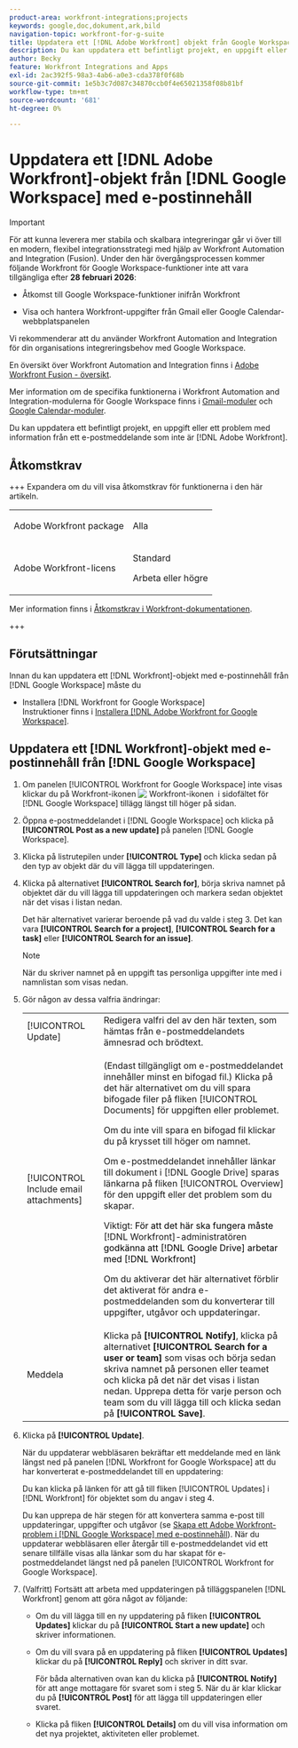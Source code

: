 ```yaml
---
product-area: workfront-integrations;projects
keywords: google,doc,dokument,ark,bild
navigation-topic: workfront-for-g-suite
title: Uppdatera ett [!DNL Adobe Workfront] objekt från Google Workspace med e-postinnehåll
description: Du kan uppdatera ett befintligt projekt, en uppgift eller ett problem med information från ett e-postmeddelande som inte kommer från Adobe Workfront.
author: Becky
feature: Workfront Integrations and Apps
exl-id: 2ac392f5-98a3-4ab6-a0e3-cda378f0f68b
source-git-commit: 1e5b3c7d087c34870ccb0f4e65021358f08b81bf
workflow-type: tm+mt
source-wordcount: '681'
ht-degree: 0%

---
```


# Uppdatera ett [!DNL Adobe Workfront]-objekt från [!DNL Google Workspace] med e-postinnehåll

>[!IMPORTANT]
>
>För att kunna leverera mer stabila och skalbara integreringar går vi över till en modern, flexibel integrationsstrategi med hjälp av Workfront Automation and Integration (Fusion). Under den här övergångsprocessen kommer följande Workfront för Google Workspace-funktioner inte att vara tillgängliga efter **28 februari 2026**:
>
>* Åtkomst till Google Workspace-funktioner inifrån Workfront
>
>* Visa och hantera Workfront-uppgifter från Gmail eller Google Calendar-webbplatspanelen
>
>Vi rekommenderar att du använder Workfront Automation and Integration för din organisations integreringsbehov med Google Workspace.
>
>En översikt över Workfront Automation and Integration finns i [Adobe Workfront Fusion - översikt](https://experienceleague.adobe.com/sv/docs/workfront-fusion/using/get-started-with-fusion/understand-workfront-fusion/workfront-fusion-overview).
>
>Mer information om de specifika funktionerna i Workfront Automation and Integration-modulerna för Google Workspace finns i [Gmail-moduler](https://experienceleague.adobe.com/sv/docs/workfront-fusion/using/references/apps-and-their-modules/third-party-app-connectors/gmail-modules) och [Google Calendar-moduler](https://experienceleague.adobe.com/sv/docs/workfront-fusion/using/references/apps-and-their-modules/third-party-app-connectors/google-calendar-modules).

Du kan uppdatera ett befintligt projekt, en uppgift eller ett problem med information från ett e-postmeddelande som inte är [!DNL Adobe Workfront].

## Åtkomstkrav

+++ Expandera om du vill visa åtkomstkrav för funktionerna i den här artikeln.

<table style="table-layout:auto"> 
 <col> 
 <col> 
 <tbody> 
  <tr> 
   <td role="rowheader">Adobe Workfront package</td> 
   <td> <p>Alla</p> </td> 
  </tr> 
  <tr> 
   <td role="rowheader">Adobe Workfront-licens</td> 
   <td> <p>Standard</p><p>Arbeta eller högre</p>
  </tr> 
 </tbody> 
</table>

Mer information finns i [Åtkomstkrav i Workfront-dokumentationen](/help/quicksilver/administration-and-setup/add-users/access-levels-and-object-permissions/access-level-requirements-in-documentation.md).

+++

## Förutsättningar

Innan du kan uppdatera ett [!DNL Workfront]-objekt med e-postinnehåll från [!DNL Google Workspace] måste du

* Installera [!DNL Workfront for Google Workspace]\
   Instruktioner finns i [Installera [!DNL Adobe Workfront for Google Workspace]](../../workfront-integrations-and-apps/workfront-for-g-suite/install-workfront-for-gsuite.md).

## Uppdatera ett [!DNL Workfront]-objekt med e-postinnehåll från [!DNL Google Workspace]

1. Om panelen [!UICONTROL Workfront for Google Workspace] inte visas klickar du på Workfront-ikonen ![&#x200B; Workfront-ikonen &#x200B;](assets/wf-lion-icon.png) i sidofältet för [!DNL Google Workspace] tillägg längst till höger på sidan.
1. Öppna e-postmeddelandet i [!DNL Google Workspace] och klicka på **[!UICONTROL Post as a new update]** på panelen [!DNL Google Workspace].
1. Klicka på listrutepilen under **[!UICONTROL Type]** och klicka sedan på den typ av objekt där du vill lägga till uppdateringen.
1. Klicka på alternativet **[!UICONTROL Search for]**, börja skriva namnet på objektet där du vill lägga till uppdateringen och markera sedan objektet när det visas i listan nedan.

   Det här alternativet varierar beroende på vad du valde i steg 3. Det kan vara **[!UICONTROL Search for a project]**, **[!UICONTROL Search for a task]** eller **[!UICONTROL Search for an issue]**.

   >[!NOTE]
   >
   >När du skriver namnet på en uppgift tas personliga uppgifter inte med i namnlistan som visas nedan.

1. Gör någon av dessa valfria ändringar:

   <table style="table-layout:auto"> 
    <col> 
    <col> 
    <tbody> 
     <tr> 
      <td role="rowheader">[!UICONTROL Update]</td> 
      <td>Redigera valfri del av den här texten, som hämtas från e-postmeddelandets ämnesrad och brödtext.</td> 
     </tr> 
     <tr data-mc-conditions=""> 
      <td role="rowheader">[!UICONTROL Include email attachments]</td> 
      <td><p>(Endast tillgängligt om e-postmeddelandet innehåller minst en bifogad fil.) Klicka på det här alternativet om du vill spara bifogade filer på fliken [!UICONTROL Documents] för uppgiften eller problemet. </p><p>Om du inte vill spara en bifogad fil klickar du på krysset till höger om namnet. </p><p>Om e-postmeddelandet innehåller länkar till dokument i [!DNL Google Drive] sparas länkarna på fliken [!UICONTROL Overview] för den uppgift eller det problem som du skapar. </p><p>Viktigt: <span style="color: #ff1493;"><span style="color: #000000;">För att det här ska fungera måste </span></span>[!DNL Workfront]-administratören<span style="color: #ff1493;"><span style="color: #000000;"> godkänna att [!DNL Google Drive] arbetar med [!DNL Workfront]</span></span></p>
      <p>Om du aktiverar det här alternativet förblir det aktiverat för andra e-postmeddelanden som du konverterar till uppgifter, utgåvor och uppdateringar.</p></td> 
     </tr> 
     <tr data-mc-conditions=""> 
      <td role="rowheader">Meddela</td> 
      <td>Klicka på <strong>[!UICONTROL Notify]</strong>, klicka på alternativet <strong>[!UICONTROL Search for a user or team]</strong> som visas och börja sedan skriva namnet på personen eller teamet och klicka på det när det visas i listan nedan. Upprepa detta för varje person och team som du vill lägga till och klicka sedan på <strong>[!UICONTROL Save]</strong>.</td> 
     </tr> 
    </tbody> 
   </table>

1. Klicka på **[!UICONTROL Update]**.

   När du uppdaterar webbläsaren bekräftar ett meddelande med en länk längst ned på panelen [!DNL Workfront for Google Workspace] att du har konverterat e-postmeddelandet till en uppdatering:

   Du kan klicka på länken för att gå till fliken [!UICONTROL Updates] i [!DNL Workfront] för objektet som du angav i steg 4.

   Du kan upprepa de här stegen för att konvertera samma e-post till uppdateringar, uppgifter och utgåvor (se [Skapa ett Adobe Workfront-problem i [!DNL Google Workspace] med e-postinnehåll](../../workfront-integrations-and-apps/workfront-for-g-suite/create-wf-issue-in-g-suite-using-email-content.md)). När du uppdaterar webbläsaren eller återgår till e-postmeddelandet vid ett senare tillfälle visas alla länkar som du har skapat för e-postmeddelandet längst ned på panelen [!UICONTROL Workfront for Google Workspace].

1. (Valfritt) Fortsätt att arbeta med uppdateringen på tilläggspanelen [!DNL Workfront] genom att göra något av följande:

   * Om du vill lägga till en ny uppdatering på fliken **[!UICONTROL Updates]** klickar du på **[!UICONTROL Start a new update]** och skriver informationen.

   * Om du vill svara på en uppdatering på fliken **[!UICONTROL Updates]** klickar du på **[!UICONTROL Reply]** och skriver in ditt svar.

     För båda alternativen ovan kan du klicka på **[!UICONTROL Notify]** för att ange mottagare för svaret som i steg 5. När du är klar klickar du på **[!UICONTROL Post]** för att lägga till uppdateringen eller svaret.

   * Klicka på fliken **[!UICONTROL Details]** om du vill visa information om det nya projektet, aktiviteten eller problemet.

